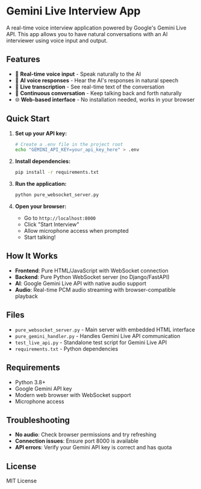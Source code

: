 # Gemini Live Interview App

A real-time voice interview application powered by Google's Gemini Live API. This app allows you to have natural conversations with an AI interviewer using voice input and output.

## Features

- 🎤 **Real-time voice input** - Speak naturally to the AI
- 🎵 **AI voice responses** - Hear the AI's responses in natural speech
- 💬 **Live transcription** - See real-time text of the conversation
- 🔄 **Continuous conversation** - Keep talking back and forth naturally
- 🌐 **Web-based interface** - No installation needed, works in your browser

## Quick Start

1. **Set up your API key:**
   ```bash
   # Create a .env file in the project root
   echo "GEMINI_API_KEY=your_api_key_here" > .env
   ```

2. **Install dependencies:**
   ```bash
   pip install -r requirements.txt
   ```

3. **Run the application:**
   ```bash
   python pure_websocket_server.py
   ```

4. **Open your browser:**
   - Go to `http://localhost:8000`
   - Click "Start Interview"
   - Allow microphone access when prompted
   - Start talking!

## How It Works

- **Frontend**: Pure HTML/JavaScript with WebSocket connection
- **Backend**: Pure Python WebSocket server (no Django/FastAPI)
- **AI**: Google Gemini Live API with native audio support
- **Audio**: Real-time PCM audio streaming with browser-compatible playback

## Files

- `pure_websocket_server.py` - Main server with embedded HTML interface
- `pure_gemini_handler.py` - Handles Gemini Live API communication
- `test_live_api.py` - Standalone test script for Gemini Live API
- `requirements.txt` - Python dependencies

## Requirements

- Python 3.8+
- Google Gemini API key
- Modern web browser with WebSocket support
- Microphone access

## Troubleshooting

- **No audio**: Check browser permissions and try refreshing
- **Connection issues**: Ensure port 8000 is available
- **API errors**: Verify your Gemini API key is correct and has quota

## License

MIT License
